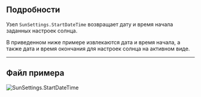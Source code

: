 ## Подробности
Узел `SunSettings.StartDateTime` возвращает дату и время начала заданных настроек солнца.

В приведенном ниже примере извлекаются дата и время начала, а также дата и время окончания для настроек солнца на активном виде.
___
## Файл примера

![SunSettings.StartDateTime](./Revit.Elements.SunSettings.StartDateTime_img.jpg)
